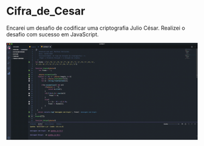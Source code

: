 # Cifra_de_Cesar
Encarei um desafio de codificar uma criptografia Julio César. Realizei o desafio com sucesso em JavaScript.

![](krypt.gif)
